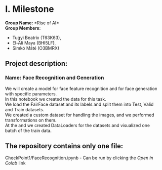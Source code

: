 # I. Milestone

 **Group Name:** \*Rise of AI\* <br>
 **Group Members:**   
- Tugyi Beatrix (T63K63), 
- El-Ali Maya (BHI5LF), 
- Simkó Máté (O3BMRX)

## Project description:
### **Name**: Face Recognition and Generation
We will create a model for face feature recognition and for face generation with specific parameters.<br>
In this notebook we created the data for this task.<br>
We load the FairFace dataset and its labels and split them into Test, Valid and Train datasets.
<br>
We created a custom dataset for handling the images, and we performed transformations on them.<br>
At the and we created DataLoaders for the datasets and visualized one batch of the train data.
	

## The repository contains only one file: 
CheckPoint1/FaceRecognition.ipynb - Can be run by clicking the *Open in Colab* link

